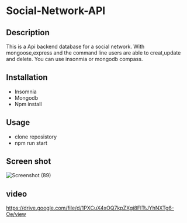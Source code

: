 # Social-Network-API

## Description

This is a Api backend database for a social network. With mongoose,express and the command line users are able to creat,update and delete. You can use insonmia or mongodb compass.

## Installation

- Insomnia
- Mongodb
- Npm install

## Usage

- clone reposistory
- npm run start

## Screen shot
![Screenshot (89)](https://user-images.githubusercontent.com/116539782/235528865-54356364-24db-4fa6-b43e-35b311994902.png)


## video

https://drive.google.com/file/d/1PXCuX4xOQ7kpZXgi8FlTtJYhNXTg6-Oe/view



